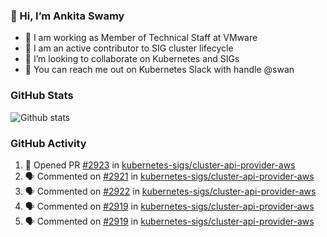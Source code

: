 ### 👋 Hi, I’m Ankita Swamy 

- 💼 I am working as Member of Technical Staff at VMware
- 👀 I am an active contributor to SIG cluster lifecycle 
- 💞️ I’m looking to collaborate on Kubernetes and SIGs
- 💬 You can reach me out on Kubernetes Slack with handle @swan

### GitHub Stats
![Github stats](https://github-readme-stats.vercel.app/api?username=Ankitasw&count_private=true&show_icons=true&theme=tokyonight)

### GitHub Activity 
<!--START_SECTION:activity-->
1. 💪 Opened PR [#2923](https://github.com/kubernetes-sigs/cluster-api-provider-aws/pull/2923) in [kubernetes-sigs/cluster-api-provider-aws](https://github.com/kubernetes-sigs/cluster-api-provider-aws)
2. 🗣 Commented on [#2921](https://github.com/kubernetes-sigs/cluster-api-provider-aws/issues/2921) in [kubernetes-sigs/cluster-api-provider-aws](https://github.com/kubernetes-sigs/cluster-api-provider-aws)
3. 🗣 Commented on [#2922](https://github.com/kubernetes-sigs/cluster-api-provider-aws/issues/2922) in [kubernetes-sigs/cluster-api-provider-aws](https://github.com/kubernetes-sigs/cluster-api-provider-aws)
4. 🗣 Commented on [#2919](https://github.com/kubernetes-sigs/cluster-api-provider-aws/issues/2919) in [kubernetes-sigs/cluster-api-provider-aws](https://github.com/kubernetes-sigs/cluster-api-provider-aws)
5. 🗣 Commented on [#2919](https://github.com/kubernetes-sigs/cluster-api-provider-aws/issues/2919) in [kubernetes-sigs/cluster-api-provider-aws](https://github.com/kubernetes-sigs/cluster-api-provider-aws)
<!--END_SECTION:activity-->
